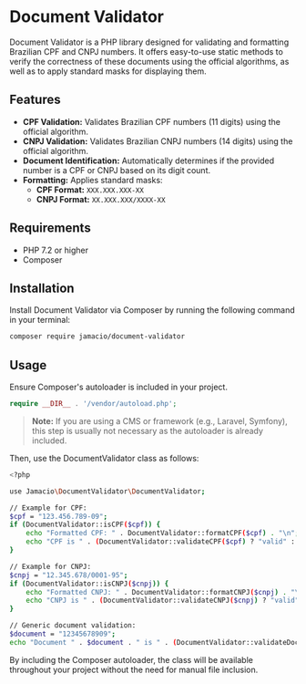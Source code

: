 # Document Validator

Document Validator is a PHP library designed for validating and formatting Brazilian CPF and CNPJ numbers. It offers easy-to-use static methods to verify the correctness of these documents using the official algorithms, as well as to apply standard masks for displaying them.

## Features

- **CPF Validation:** Validates Brazilian CPF numbers (11 digits) using the official algorithm.
- **CNPJ Validation:** Validates Brazilian CNPJ numbers (14 digits) using the official algorithm.
- **Document Identification:** Automatically determines if the provided number is a CPF or CNPJ based on its digit count.
- **Formatting:** Applies standard masks:
  - **CPF Format:** `XXX.XXX.XXX-XX`
  - **CNPJ Format:** `XX.XXX.XXX/XXXX-XX`

## Requirements

- PHP 7.2 or higher
- Composer

## Installation

Install Document Validator via Composer by running the following command in your terminal:

```bash
composer require jamacio/document-validator
```

## Usage

Ensure Composer's autoloader is included in your project.

```php
require __DIR__ . '/vendor/autoload.php';
```

> **Note:** If you are using a CMS or framework (e.g., Laravel, Symfony), this step is usually not necessary as the autoloader is already included.

Then, use the DocumentValidator class as follows:

```bash
<?php

use Jamacio\DocumentValidator\DocumentValidator;

// Example for CPF:
$cpf = "123.456.789-09";
if (DocumentValidator::isCPF($cpf)) {
    echo "Formatted CPF: " . DocumentValidator::formatCPF($cpf) . "\n";
    echo "CPF is " . (DocumentValidator::validateCPF($cpf) ? "valid" : "invalid") . "\n";
}

// Example for CNPJ:
$cnpj = "12.345.678/0001-95";
if (DocumentValidator::isCNPJ($cnpj)) {
    echo "Formatted CNPJ: " . DocumentValidator::formatCNPJ($cnpj) . "\n";
    echo "CNPJ is " . (DocumentValidator::validateCNPJ($cnpj) ? "valid" : "invalid") . "\n";
}

// Generic document validation:
$document = "12345678909";
echo "Document " . $document . " is " . (DocumentValidator::validateDocument($document) ? "valid" : "invalid") . "\n";
```

By including the Composer autoloader, the class will be available throughout your project without the need for manual file inclusion.
